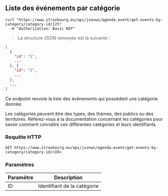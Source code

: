 ## Liste des événements par catégorie

```shell
curl "https://www.strasbourg.eu/api/jsonws/agenda.event/get-events-by-category/category-id/125"
  -H "Authorization: Basic KEY"
```

> La structure JSON renvoyée est la suivante :

```json
[
  {
    "id": "1",
    ...
  }, {
    "id": "2",
    ...
  },
  ...
]
```

Ce endpoint renvoie la liste des événements qui possèdent une catégorie donnée.

<aside class="notice">
  Les catégories peuvent être des types, des thèmes, des publics ou des territoires. 
  Référez-vous à la documentation concernant les catégories pour savoir comment connaître ces différentes catégories et leurs identifiants.
</aside>

### Requête HTTP

`GET https://www.strasbourg.eu/api/jsonws/agenda.event/get-events-by-category/category-id/<ID>`

### Paramètres

Paramètre | Description
--------- | -----------
ID | Identifiant de la catégorie
